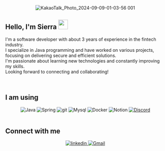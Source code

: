 
<div align=center>

![KakaoTalk_Photo_2024-09-09-01-03-56 001](https://github.com/user-attachments/assets/11f06c6d-87df-44cf-be0c-410b1c1e602a)

	
</div>

## Hello, I'm Sierra <img src="/src/wave.gif" height="30px"> 
I'm a software developer with about 3 years of experience in the fintech industry. <br>
I specialize in Java programming and have worked on various projects, focusing on delivering secure and efficient solutions. <br>
I'm passionate about learning new technologies and constantly improving my skills. <br>
Looking forward to connecting and collaborating! <br>

<br>


## I am using
<div align="center">
  <img alt="Java" src="https://img.shields.io/badge/Java-ED8B00?style=for-the-badge&logo=java&logoColor=white" />
  <img alt="Spring" src="https://img.shields.io/badge/spring-%236DB33F.svg?style=for-the-badge&logo=spring&logoColor=white" />
  <img alt="git" src="https://img.shields.io/badge/-Git-F05032?style=for-the-badge&logo=git&logoColor=white" />
  <img alt="Mysql" src="https://img.shields.io/badge/MySQL-00000F?style=for-the-badge&logo=mysql&logoColor=white" />
  <img alt="Docker" src="https://img.shields.io/badge/docker-%230db7ed.svg?style=for-the-badge&logo=docker&logoColor=white" />
  <img alt="Notion" src="https://img.shields.io/badge/Notion-%23000000.svg?style=for-the-badge&logo=notion&logoColor=white" />
  <a href="https://discordapp.com/users/240841326386610177/"><img alt="Discord" src="https://img.shields.io/badge/Discord-7289DA?style=for-the-badge&logo=discord&logoColor=white" /></a>
</div>
<br/> 

## Connect with me  
<div align="center">
<a href="www.linkedin.com/in/sierra-jang" target="_blank">
<img src=https://img.shields.io/badge/linkedin-%230077B5.svg?style=for-the-badge&logo=linkedin&logoColor=white alt=linkedin style="margin-bottom: 5px;" />
</a>
</a>
<a href="" target="_blank">
<img src=https://img.shields.io/badge/Gmail-D14836?style=for-the-badge&logo=gmail&logoColor=white&link=mailto:sierra.jang.tech@gmail.com alt=Gmail style="margin-bottom: 5px;" />
</a>  
</div>  

